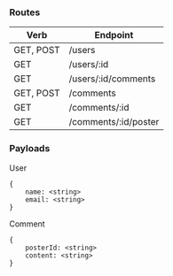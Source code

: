 ### Routes

| Verb      | Endpoint    
| ----------|-----------                                                                   |
| GET, POST | /users
| GET       | /users/:id
| GET       | /users/:id/comments
| GET, POST | /comments
| GET       | /comments/:id
| GET       | /comments/:id/poster

### Payloads

User

```
{
    name: <string>
    email: <string>
}
```

Comment

```
{
    posterId: <string>
    content: <string>
}
```
